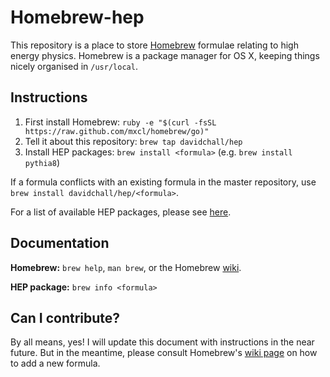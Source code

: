 # Homebrew-hep
This repository is a place to store [Homebrew](http://brew.sh/) formulae relating to high energy physics. 
Homebrew is a package manager for OS X, keeping things nicely organised in `/usr/local`.

## Instructions
1. First install Homebrew: `ruby -e "$(curl -fsSL https://raw.github.com/mxcl/homebrew/go)"`
2. Tell it about this repository: `brew tap davidchall/hep`
3. Install HEP packages: `brew install <formula>` (e.g. `brew install pythia8`)

If a formula conflicts with an existing formula in the master repository, use `brew install davidchall/hep/<formula>`.

For a list of available HEP packages, please see [here](https://github.com/davidchall/homebrew-hep).

## Documentation
__Homebrew:__ `brew help`, `man brew`, or the Homebrew [wiki](http://wiki.github.com/mxcl/homebrew).

__HEP package:__ `brew info <formula>`

## Can I contribute?
By all means, yes! I will update this document with instructions in the near future.
But in the meantime, please consult Homebrew's [wiki page](https://github.com/mxcl/homebrew/wiki/Formula-Cookbook) on how to add a new formula.
